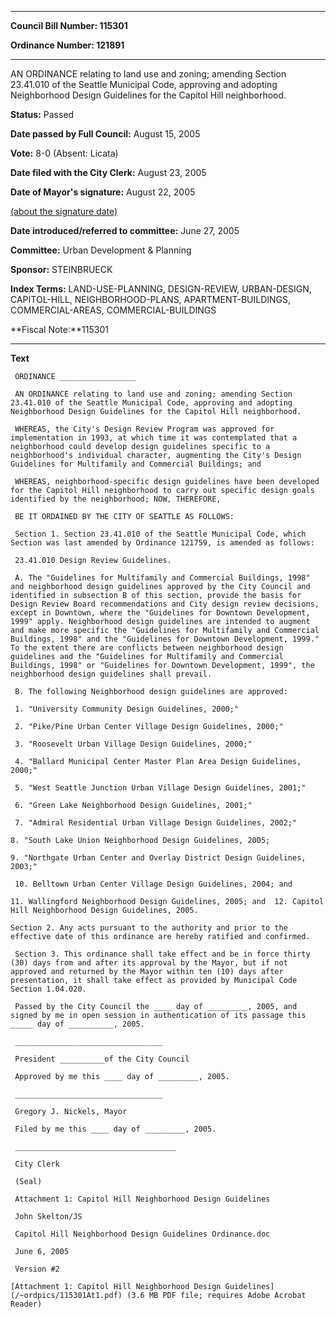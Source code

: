 

********

**Council Bill Number: 115301**
   
**Ordinance Number: 121891**
********

 AN ORDINANCE relating to land use and zoning; amending Section 23.41.010 of the Seattle Municipal Code, approving and adopting Neighborhood Design Guidelines for the Capitol Hill neighborhood.

**Status:** Passed
   
**Date passed by Full Council:** August 15, 2005
   
**Vote:** 8-0 (Absent: Licata)
   
**Date filed with the City Clerk:** August 23, 2005
   
**Date of Mayor's signature:** August 22, 2005
   
[(about the signature date)](/~public/approvaldate.htm)
   
   
   
**Date introduced/referred to committee:** June 27, 2005
   
**Committee:** Urban Development & Planning
   
**Sponsor:** STEINBRUECK
   
   
**Index Terms:** LAND-USE-PLANNING, DESIGN-REVIEW, URBAN-DESIGN, CAPITOL-HILL, NEIGHBORHOOD-PLANS, APARTMENT-BUILDINGS, COMMERCIAL-AREAS, COMMERCIAL-BUILDINGS

**Fiscal Note:**115301

********

**Text**
   
```
 ORDINANCE _________________

 AN ORDINANCE relating to land use and zoning; amending Section 23.41.010 of the Seattle Municipal Code, approving and adopting Neighborhood Design Guidelines for the Capitol Hill neighborhood.

 WHEREAS, the City's Design Review Program was approved for implementation in 1993, at which time it was contemplated that a neighborhood could develop design guidelines specific to a neighborhood's individual character, augmenting the City's Design Guidelines for Multifamily and Commercial Buildings; and

 WHEREAS, neighborhood-specific design guidelines have been developed for the Capitol Hill neighborhood to carry out specific design goals identified by the neighborhood; NOW, THEREFORE,

 BE IT ORDAINED BY THE CITY OF SEATTLE AS FOLLOWS:

 Section 1. Section 23.41.010 of the Seattle Municipal Code, which Section was last amended by Ordinance 121759, is amended as follows:

 23.41.010 Design Review Guidelines.

 A. The "Guidelines for Multifamily and Commercial Buildings, 1998" and neighborhood design guidelines approved by the City Council and identified in subsection B of this section, provide the basis for Design Review Board recommendations and City design review decisions, except in Downtown, where the "Guidelines for Downtown Development, 1999" apply. Neighborhood design guidelines are intended to augment and make more specific the "Guidelines for Multifamily and Commercial Buildings, 1998" and the "Guidelines for Downtown Development, 1999." To the extent there are conflicts between neighborhood design guidelines and the "Guidelines for Multifamily and Commercial Buildings, 1998" or "Guidelines for Downtown Development, 1999", the neighborhood design guidelines shall prevail.

 B. The following Neighborhood design guidelines are approved:

 1. "University Community Design Guidelines, 2000;"

 2. "Pike/Pine Urban Center Village Design Guidelines, 2000;"

 3. "Roosevelt Urban Village Design Guidelines, 2000;"

 4. "Ballard Municipal Center Master Plan Area Design Guidelines, 2000;"

 5. "West Seattle Junction Urban Village Design Guidelines, 2001;"

 6. "Green Lake Neighborhood Design Guidelines, 2001;"

 7. "Admiral Residential Urban Village Design Guidelines, 2002;"

8. "South Lake Union Neighborhood Design Guidelines, 2005;

9. "Northgate Urban Center and Overlay District Design Guidelines, 2003;"

 10. Belltown Urban Center Village Design Guidelines, 2004; and

11. Wallingford Neighborhood Design Guidelines, 2005; and  12. Capitol Hill Neighborhood Design Guidelines, 2005.

Section 2. Any acts pursuant to the authority and prior to the effective date of this ordinance are hereby ratified and confirmed.

 Section 3. This ordinance shall take effect and be in force thirty (30) days from and after its approval by the Mayor, but if not approved and returned by the Mayor within ten (10) days after presentation, it shall take effect as provided by Municipal Code Section 1.04.020.

 Passed by the City Council the ____ day of _________, 2005, and signed by me in open session in authentication of its passage this _____ day of __________, 2005.

 _________________________________

 President __________of the City Council

 Approved by me this ____ day of _________, 2005.

 _________________________________

 Gregory J. Nickels, Mayor

 Filed by me this ____ day of _________, 2005.

 ____________________________________

 City Clerk

 (Seal)

 Attachment 1: Capitol Hill Neighborhood Design Guidelines

 John Skelton/JS

 Capitol Hill Neighborhood Design Guidelines Ordinance.doc

 June 6, 2005

 Version #2

[Attachment 1: Capitol Hill Neighborhood Design Guidelines](/~ordpics/115301At1.pdf) (3.6 MB PDF file; requires Adobe Acrobat Reader)

```
